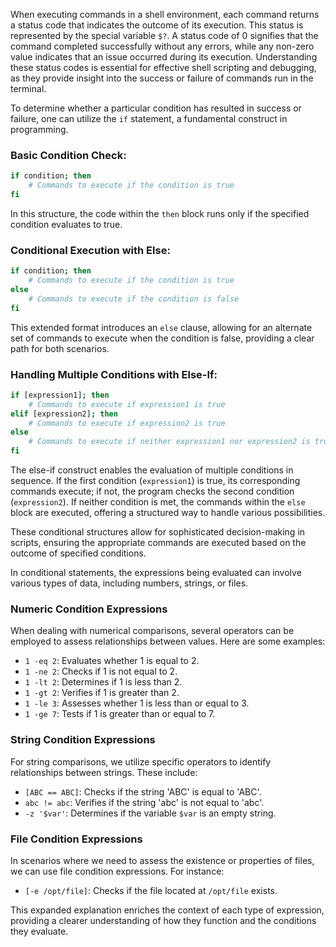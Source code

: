 When executing commands in a shell environment, each command returns a status code that indicates the outcome of its execution. This status is represented by the special variable `$?`. A status code of 0 signifies that the command completed successfully without any errors, while any non-zero value indicates that an issue occurred during its execution. Understanding these status codes is essential for effective shell scripting and debugging, as they provide insight into the success or failure of commands run in the terminal.

To determine whether a particular condition has resulted in success or failure, one can utilize the `if` statement, a fundamental construct in programming.

### Basic Condition Check:
```bash
if condition; then
    # Commands to execute if the condition is true
fi
```
In this structure, the code within the `then` block runs only if the specified condition evaluates to true.

### Conditional Execution with Else:
```bash
if condition; then
    # Commands to execute if the condition is true
else
    # Commands to execute if the condition is false
fi
```
This extended format introduces an `else` clause, allowing for an alternate set of commands to execute when the condition is false, providing a clear path for both scenarios.

### Handling Multiple Conditions with Else-If:
```bash
if [expression1]; then
    # Commands to execute if expression1 is true
elif [expression2]; then
    # Commands to execute if expression2 is true
else
    # Commands to execute if neither expression1 nor expression2 is true
fi
```
The else-if construct enables the evaluation of multiple conditions in sequence. If the first condition (`expression1`) is true, its corresponding commands execute; if not, the program checks the second condition (`expression2`). If neither condition is met, the commands within the `else` block are executed, offering a structured way to handle various possibilities.

These conditional structures allow for sophisticated decision-making in scripts, ensuring the appropriate commands are executed based on the outcome of specified conditions.

In conditional statements, the expressions being evaluated can involve various types of data, including numbers, strings, or files. 

### Numeric Condition Expressions
When dealing with numerical comparisons, several operators can be employed to assess relationships between values. Here are some examples:

- `1 -eq 2`: Evaluates whether 1 is equal to 2.
- `1 -ne 2`: Checks if 1 is not equal to 2.
- `1 -lt 2`: Determines if 1 is less than 2.
- `1 -gt 2`: Verifies if 1 is greater than 2.
- `1 -le 3`: Assesses whether 1 is less than or equal to 3.
- `1 -ge 7`: Tests if 1 is greater than or equal to 7.

### String Condition Expressions
For string comparisons, we utilize specific operators to identify relationships between strings. These include:

- `[ABC == ABC]`: Checks if the string 'ABC' is equal to 'ABC'.
- `abc != abc`: Verifies if the string 'abc' is not equal to 'abc'.
- `-z '$var'`: Determines if the variable `$var` is an empty string.

### File Condition Expressions
In scenarios where we need to assess the existence or properties of files, we can use file condition expressions. For instance:

- `[-e /opt/file]`: Checks if the file located at `/opt/file` exists.

This expanded explanation enriches the context of each type of expression, providing a clearer understanding of how they function and the conditions they evaluate.


